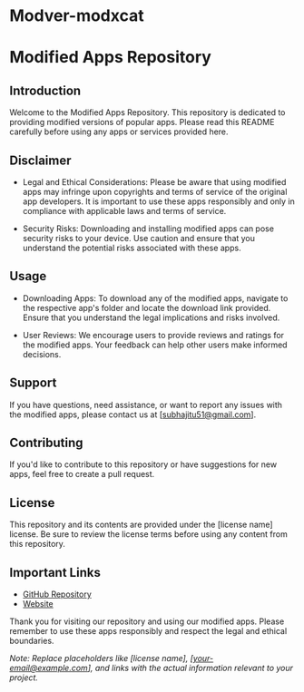 # Modver-modxcat

# Modified Apps Repository

## Introduction

Welcome to the Modified Apps Repository. This repository is dedicated to providing modified versions of popular apps. Please read this README carefully before using any apps or services provided here.

## Disclaimer

- Legal and Ethical Considerations: Please be aware that using modified apps may infringe upon copyrights and terms of service of the original app developers. It is important to use these apps responsibly and only in compliance with applicable laws and terms of service.

- Security Risks: Downloading and installing modified apps can pose security risks to your device. Use caution and ensure that you understand the potential risks associated with these apps.

## Usage

- Downloading Apps: To download any of the modified apps, navigate to the respective app's folder and locate the download link provided. Ensure that you understand the legal implications and risks involved.

- User Reviews: We encourage users to provide reviews and ratings for the modified apps. Your feedback can help other users make informed decisions.

## Support

If you have questions, need assistance, or want to report any issues with the modified apps, please contact us at [subhajitu51@gmail.com].

## Contributing

If you'd like to contribute to this repository or have suggestions for new apps, feel free to create a pull request.

## License

This repository and its contents are provided under the [license name] license. Be sure to review the license terms before using any content from this repository.

## Important Links

- [GitHub Repository](https://github.com/yourusername/your-repo-name)
- [Website](https://yourusername.github.io/your-repo-name)

Thank you for visiting our repository and using our modified apps. Please remember to use these apps responsibly and respect the legal and ethical boundaries.

*Note: Replace placeholders like [license name], [your-email@example.com], and links with the actual information relevant to your project.*
